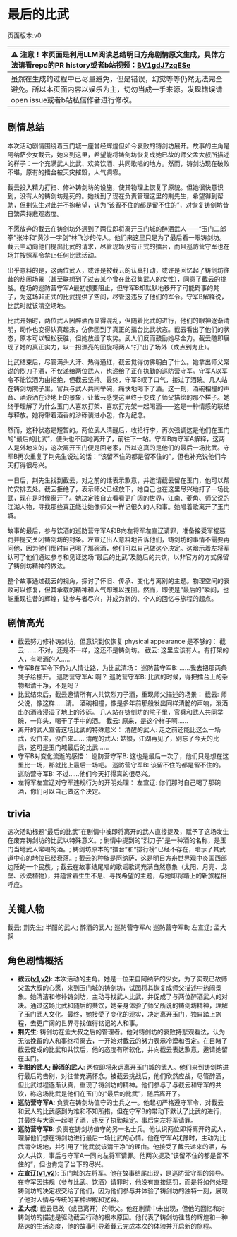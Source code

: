 # 最后的比武
页面版本:v0
 

| :warning: 注意！本页面是利用LLM阅读总结明日方舟剧情原文生成，具体方法请看repo的PR history或者b站视频：[BV1gdJ7zqESe](https://www.bilibili.com/video/BV1gdJ7zqESe/)         |
|:----------------------------|
| 虽然在生成的过程中已尽量避免，但是错误，幻觉等等仍然无法完全避免。所以本页面内容以娱乐为主，切勿当成一手来源。发现错误请open issue或者b站私信作者进行修改。|



## 剧情总结
本次活动剧情围绕着玉门城一座曾经辉煌但如今衰败的铸剑坊展开。故事的主角是阿纳萨少女截云，她来到这里，希望能将铸剑坊恢复成她已故的师父孟大叔所描述的样子：一个充满武人比武、欢笑饮酒、共同歌唱的地方。然而，铸剑坊现在破败不堪，原有的擂台被天灾摧毁，人气凋零。

截云投入精力打扫、修补铸剑坊的设施，使其物理上恢复了原貌。但她很快意识到，没有人的铸剑坊是死的。她找到了现在负责管理这里的荆先生，希望得到帮助，但荆先生对此并不抱希望，认为“该留不住的都是留不住的”，对恢复铸剑坊昔日繁荣持悲观态度。

不愿放弃的截云在铸剑坊外遇到了两位即将离开玉门城的醉酒武人——“玉门二郎拳”张冲和“黄沙一字剑”林飞沙的传人。他们来这里只是为了最后看一眼铸剑坊。截云主动向他们提出比武的请求，尽管现场没有正式的擂台，而且巡防营守军也在场并按照军令禁止任何比武活动。

出乎意料的是，这两位武人，或许是被截云的认真打动，或许是回忆起了铸剑坊往昔的热闹场景（甚至联想到了过去某个曾在此召集武人的女性），同意了截云的挑战。在场的巡防营守军A最初想要阻止，但守军B却默默地移开了可能碍事的凳子，为这场非正式的比武提供了空间，尽管这违反了他们的军令。守军B解释说，比武时就该清空场地。

比武开始时，两位武人因醉酒而显得混乱，但随着比武的进行，他们的眼神逐渐清明，动作也变得认真起来，仿佛回到了真正的擂台比武状态。截云看出了他们的状态，原本可以轻松获胜，但她放缓了攻势。武人们反而鼓励她尽全力。截云随即展现了她的真正实力，以一招漂亮的回旋将两人“打”出了场外（或点到为止）。

比武结束后，尽管满头大汗、热得通红，截云觉得仿佛明白了什么。她拿出师父常说的烈刀子酒，不仅递给两位武人，也递给了正在执勤的巡防营守军。守军A以军令不能饮酒为由拒绝，但截云坚持。最终，守军B叹了口气，接过了酒碗。几人站在铸剑坊院子里，官兵与武人共同举碗，痛快地喝下了酒。这一刻，酒碗相撞的声音、酒液洒在沙地上的景象，让截云感觉这里终于变成了师父描绘的那个样子。她终于理解了为什么玉门人喜欢打架、喜欢打完架一起喝酒——这是一种情感的联结与释放。她将带着酒香的沙砾装进小包，作为纪念。

然而，这种状态是短暂的。两位武人清醒后，收拾行李，再次强调这是他们在玉门的“最后的比武”，便头也不回地离开了，前往下一站。守军B向守军A解释，这两人是外地来的，这次离开玉门便是回老家，所以这真的是他们的最后一场比武。守军B再次重复了荆先生说过的话：“该留不住的都是留不住的”，但也补充说他们今天打得很尽兴。

一日后，荆先生找到截云，对之前的话表示歉意，并邀请截云留在玉门，他可以帮忙安排去处。截云拒绝了，表示师父已经放下，她自己也在这里尽兴地打了一场比武，现在是时候离开了。她决定独自去看看更广阔的世界，江南、菱角、师父说的江湖人物，寻找那些真正能让她像师父一样记很久的人和事。她唱着歌离开了玉门城。

故事的最后，参与饮酒的巡防营守军A和B向左将军左宣辽请罪，准备接受军棍惩罚并提交关闭铸剑坊的封条。左宣辽出人意料地告诉他们，铸剑坊的事情不需要再问他，因为他们那时自己喝了那碗酒，他们可以自己做这个决定。这暗示着左将军认可了他们通过参与和见证这场“最后的比武”及随后的共饮，以非官方的方式保留了铸剑坊精神的做法。

整个故事通过截云的视角，探讨了怀旧、传承、变化与离别的主题。物理空间的衰败可以修复，但其承载的精神和人气却难以挽回。然而，即使是“最后的”瞬间，也能重现往昔的辉煌，让参与者尽兴，并成为新的、个人的回忆与旅程的起点。
## 剧情高光
*   截云努力修补铸剑坊，但意识到仅恢复 physical appearance 是不够的：
    截云: ......不对，还是不一样，这还不是铸剑坊。
    截云: 这里应该有人。有打架的人，有喝酒的人......
*   守军B在军令下仍为人情让路，为比武清场：
    巡防营守军B: ......我去把那两条凳子给挪开。
    巡防营守军A: 啊？
    巡防营守军B: 比武的时候，得把擂台上的杂物都清干净，不是吗？
*   比武结束后，截云邀请所有人共饮烈刀子酒，重现师父描述的场景：
    截云: 师父说，像这样......请。
    酒碗相撞，像是多年前那般发出同样清脆的声响，泼洒出的酒液浸湿了地上的沙砾。
    几人站在铸剑坊的院子里，官兵和武人共同举碗，一仰头，喝干了手中的酒。
    截云: 原来，是这个样子啊......
*   离开的武人宣告这场比武的特殊意义：
    清醒的武人: 走之前还能比这么一场武，没白来，没白来......
    清醒的武人: 姑娘，江湖再见了，别忘了今天的比武，这可是玉门城最后的比武......
*   守军B对变化流逝的感悟：
    巡防营守军B: 这也是最后一次了，他们只是想在这里比一场，那就比上最后一场吧。
    巡防营守军B: 该留不住的都是留不住的。
    巡防营守军B: 不过......他们今天打得真的很尽兴。
*   左将军左宣辽对守军违规行为的开明处理：
    左宣辽: 你们那时自己喝了那碗酒，你们可以自己做这个决定。
## trivia
这次活动标题“最后的比武”在剧情中被即将离开的武人直接提及，赋予了这场发生在废弃铸剑坊的比武以特殊意义。; 剧情中提到的“烈刀子”是一种酒的名称，是玉门当地武人常喝的酒。; 铸剑坊原本的“擂台”和“排行榜”已经不存在，暗示了其武道中心的地位已经衰落。; 截云的种族是阿纳萨，这是明日方舟世界观中炎国西部边陲的一个民族。; 截云在故事结尾唱的歌谣歌词充满自然意象（太阳、月亮、戈壁、沙漠植物），并蕴含着生生不息、寻找希望的主题，与她即将踏上的新旅程相呼应。
## 关键人物
截云; 荆先生; 半酣的武人; 醉酒的武人; 巡防营守军A; 巡防营守军B; 左宣辽; 孟大叔
## 角色剧情概括
-   **截云([v1](../chars/char_4078_bdhkgt.md),[v2](../char_v3/char_4078_bdhkgt.md))**: 本次活动的主角。她是一位来自阿纳萨的少女，为了实现已故师父孟大叔的心愿，来到玉门城的铸剑坊，试图将其恢复成师父描述中热闹景象。她清洁和修补铸剑坊，主动寻找武人比武，并促成了与两位醉酒武人的对决。通过这场比武和随后的共饮，她亲身体验了师父所说的铸剑坊精神，理解了玉门武人文化。最终，她接受了变化的现实，决定离开玉门，独自踏上旅程，去更广阔的世界寻找值得铭记的人和事。
-   **荆先生**: 铸剑坊在孟大叔之后的管理者。他对铸剑坊的衰败持悲观看法，认为无法挽留的人和事终将离去，一开始对截云的努力表示冷漠和否定。在目睹了截云促成的比武和共饮后，他的态度有所软化，并向截云表达歉意，邀请她留在玉门。
-   **半酣的武人; 醉酒的武人**: 两位即将永远离开玉门城的武人。他们来到铸剑坊进行最后的告别，对往昔充满怀念。被截云挑战后，他们欣然应战，尽管醉酒，但比武过程逐渐认真，重现了铸剑坊的精神。他们参与了与截云和守军的共饮，称这场比武是他们在玉门的“最后的比武”，随后离开了。
-   **巡防营守军A**: 负责在铸剑坊值守的士兵之一。他起初严格遵守军令，对截云和武人的比武感到为难和不知所措，但在守军B的带动下默认了比武的进行，并最终与大家一起喝了酒，违反了执勤规定。事后向左将军请罪。
-   **巡防营守军B**: 负责在铸剑坊值守的另一名士兵。他认识两位即将离开的武人，理解他们想在铸剑坊进行最后一场比武的心情。他在守军A犹豫时，主动为比武清空场地，并引用了“比武就该清干净”的理由。他接受了截云递来的酒，与众人共饮，事后与守军A一同向左将军请罪。他两次提及“该留不住的都是留不住的”，但也肯定了当下的尽兴。
-   **左宣辽([v1](../chars/extended_char_zuo_xuan_liao.md),[v2](../char_v3/extended_char_zuo_xuan_liao.md))**: 玉门城的左将军。他在故事结尾出现，是巡防营守军的领导。在守军因违规（参与比武、饮酒）请罪时，他没有直接惩罚，而是将如何处理铸剑坊的决定权交给了他们，因为他们参与并体验了铸剑坊的独特一刻，展现了他对人情与传统的某种理解和宽容。
-   **孟大叔**: 截云已故（或已离开）的师父。他在剧情中未出现，但他的回忆和对铸剑坊的描述是驱动截云行动的根本原因。他代表了铸剑坊往昔的辉煌和一种豁达的生活态度，他的故事引导着截云完成本次的体验并开启新的旅程。